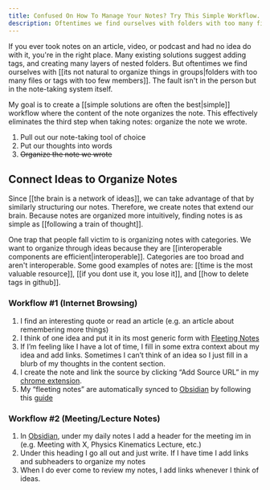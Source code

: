```yaml
---
title: Confused On How To Manage Your Notes? Try This Simple Workflow.
description: Oftentimes we find ourselves with folders with too many files or tags with too few members. The fault isn't in the person but in the note-taking system itself.
---
```

If you ever took notes on an article, video, or podcast and had no idea do with it, you're in the right place. Many existing solutions suggest adding tags, and creating many layers of nested folders. But oftentimes we find ourselves with [[its not natural to organize things in groups|folders with too many files or tags with too few members]]. The fault isn't in the person but in the note-taking system itself.


My goal is to create a [[simple solutions are often the best|simple]] workflow where the content of the note organizes the note. This effectively eliminates the third step when taking notes: organize the note we wrote. 

1. Pull out our note-taking tool of choice
2. Put our thoughts into words
3. <strike>Organize the note we wrote</strike>

## Connect Ideas to Organize Notes
Since [[the brain is a network of ideas]], we can take advantage of that by similarly structuring our notes. Therefore, we create notes that extend our brain. Because notes are organized more intuitively, finding notes is as simple as [[following a train of thought]].

One trap that people fall victim to is organizing notes with categories. We want to organize through ideas because they are [[interoperable components are efficient|interoperable]]. Categories are too broad and aren't interoperable. Some good examples of notes are: [[time is the most valuable resource]], [[if you dont use it, you lose it]], and [[how to delete tags in github]].

### Workflow #1 (Internet Browsing)
1. I find an interesting quote or read an article (e.g. an article about remembering more things)
2. I think of one idea and put it in its most generic form with [Fleeting Notes](https://fleetingnotes.app)
3. If I’m feeling like I have a lot of time, I fill in some extra context about my idea and add links. Sometimes I can’t think of an idea so I just fill in a blurb of my thoughts in the content section.
4. I create the note and link the source by clicking “Add Source URL” in my [chrome extension](https://chrome.google.com/webstore/detail/fleeting-notes/gcplhmogdjioeaenmehmapbdonklmdnc).
5. My “fleeting notes” are automatically synced to [Obsidian](https://obsidian.md/) by following this [guide](https://www.thinkwong.com/how-to-sync-obsidian-with-fleeting-notes/)

### Workflow #2 (Meeting/Lecture Notes)
1. In [Obsidian](https://obsidian.md/), under my daily notes I add a header for the meeting im in (e.g. Meeting with X, Physics Kinematics Lecture, etc.)
2. Under this heading I go all out and just write. If I have time I add links and subheaders to organize my notes
3. When I do ever come to review my notes, I add links whenever I think of ideas.
